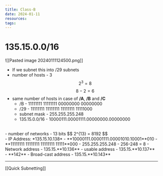 ```yaml
---
title: Class-B
date: 2024-01-11
resources: 
tags:
---
```

# 135.15.0.0/16

![[Pasted image 20240111124500.png]]

- If we subnet this into /29 subnets
- number of hosts - 3
$$
2^3 = 8
$$
$$
8 - 2 = 6
$$
- same number of hosts in case of **/A**, **/B** and **/C**
	- /B - 11111111 11111111 00000000 00000000
	- /29 - 11111111 11111111 11111111 11111000
	- subnet mask - 255.255.255.248
	- 135.15.0.0/16 - 10000111.00001111.00000000.00000000
<br>
- number of networks - 13 bits
$$
2^{13} = 8192
$$
<br>
- IP Address:	*135.15.10.138*
- **10000111.00001111.00001010.10001**010
- **11111111 11111111 11111111 11111**000
- 255.255.255.248
- 256-248 = 8
- Network address - 135.15.**10.136**
- usable address - 135.15.**10.137** - **142**
- Broad-cast address - 135.15.**10.143**

---

[[Quick Subnetting]]